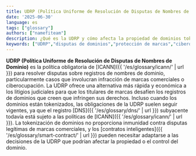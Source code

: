 ```yaml
---
title: UDRP (Política Uniforme de Resolución de Disputas de Nombres de Dominio)
date: '2025-06-30'
language: es
tags: ["glossary"]
authors: ["namefiteam"]
description: ¿Qué es la UDRP y cómo afecta la propiedad de dominios tokenizados?
keywords: ["UDRP","disputas de dominios","protección de marcas","ciberocupación","marco legal"]
---
```


**UDRP (Política Uniforme de Resolución de Disputas de Nombres de Dominio)** es la política obligatoria de [ICANN]({{ '/es/glossary/icann/' | url }}) para resolver disputas sobre registros de nombres de dominio, particularmente casos que involucran infracción de marcas comerciales o ciberocupación. La UDRP ofrece una alternativa más rápida y económica a los litigios judiciales para que los titulares de marcas desafíen los registros de dominios que creen que infringen sus derechos. Incluso cuando los dominios están tokenizados, las obligaciones de la UDRP suelen seguir vigentes, ya que el registro [DNS]({{ '/es/glossary/dns/' | url }}) subyacente todavía está sujeto a las políticas de [ICANN]({{ '/es/glossary/icann/' | url }}). La tokenización de dominios no proporciona inmunidad contra disputas legítimas de marcas comerciales, y los [contratos inteligentes]({{ '/es/glossary/smart-contract/' | url }}) pueden necesitar adaptarse a las decisiones de la UDRP que podrían afectar la propiedad o el control del dominio.